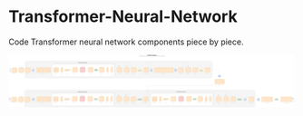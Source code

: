 # Transformer-Neural-Network

Code Transformer neural network components piece by piece.

![](./tfm_architecture.png)
